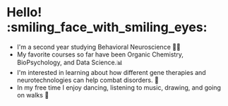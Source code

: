 # Hello! :smiling_face_with_smiling_eyes: 
- I'm a second year studying Behavioral Neuroscience :woman_scientist:
- My favorite courses so far have been Organic Chemistry, BioPsychology, and Data Science.:bar_chart:
- I'm interested in learning about how different gene therapies and neurotechnologies can help combat disorders. :dna:
- In my free time I enjoy dancing, listening to music, drawing, and going on walks :strawberry:

